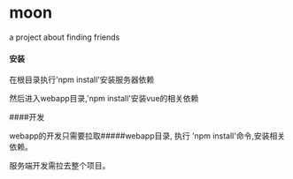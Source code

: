 # moon
a project about finding friends
#### 安装

在根目录执行'npm install'安装服务器依赖

然后进入webapp目录,'npm install'安装vue的相关依赖

####开发

webapp的开发只需要拉取#####webapp目录,
执行 'npm install'命令,安装相关依赖。

服务端开发需拉去整个项目。

